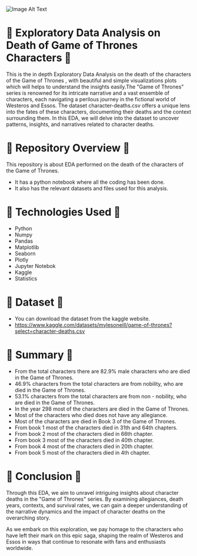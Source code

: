 ![Image Alt Text](https://i.guim.co.uk/img/media/21ed448c50dc2c89b2024e8ade322e08bf40e7af/1195_0_7394_4440/master/7394.jpg?width=620&dpr=2&s=none)

# 🌼  Exploratory Data Analysis on Death of Game of Thrones Characters  🌼
This is the in depth Exploratory Data Analysis on the death of the characters of the  Game of Thrones , with beautiful and simple visualizations plots which will helps to understand the insights easily.The "Game of Thrones" series is renowned for its intricate narrative and a vast ensemble of characters, each navigating a perilous journey in the fictional world of Westeros and Essos. The dataset character-deaths.csv offers a unique lens into the fates of these characters, documenting their deaths and the context surrounding them. In this EDA, we will delve into the dataset to uncover patterns, insights, and narratives related to character deaths.

# 🌼  Repository Overview  🌼
This repository is about EDA performed on the death of the characters of the Game of Thrones.
   - It has a python notebook where all the coding has been done.
   - It also has the relevant datasets and files used for this analysis.

# 🌼  Technologies Used  🌼
* Python
* Numpy
* Pandas
* Matplotlib
* Seaborn
* Plotly
* Jupyter Notebok
* Kaggle
* Statistics

# 🌼  Dataset  🌼
* You can download the dataset from the kaggle website.
* https://www.kaggle.com/datasets/mylesoneill/game-of-thrones?select=character-deaths.csv

# 🌼  Summary  🌼
* From the total characters there are 82.9% male characters who are died in the Game of Thrones.
* 46.9% characters from the total characters are from nobility, who are died in the Game of Thrones.
* 53.1% characters from the total characters are from non - nobility, who are died in the Game of Thrones.
* In the year 298 most of the characters are died in the Game of Thrones.
* Most of the characters who died does not have any allegiance.
* Most of the characters are died in Book 3 of the Game of Thrones.
* From book 1 most of the characters died in 31th and 64th chapters.
* From book 2 most of the characters died in 66th chapter.
* From book 3 most of the characters died in 40th chapter.
* From book 4 most of the characters died in 20th chapter.
* From book 5 most of the characters died in 4th chapter.

# 🌼  Conclusion  🌼
Through this EDA, we aim to unravel intriguing insights about character deaths in the "Game of Thrones" series. By examining allegiances, death years, contexts, and survival rates, we can gain a deeper understanding of the narrative dynamics and the impact of character deaths on the overarching story.

As we embark on this exploration, we pay homage to the characters who have left their mark on this epic saga, shaping the realm of Westeros and Essos in ways that continue to resonate with fans and enthusiasts worldwide.
